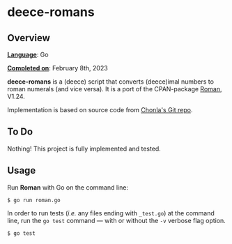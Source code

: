# deece-romans

## Overview 

<ins>__Language__</ins>: Go 

<ins>__Completed on__</ins>: February 8th, 2023

<b>deece-romans</b> is a (deece) script that converts (deece)imal numbers to roman numerals (and vice versa). It is a port of the CPAN-package [Roman](https://metacpan.org/pod/Roman), V1.24. 

Implementation is based on source code from [Chonla's Git repo](https://github.com/chonla/roman-number-go).

## To Do

Nothing! This project is fully implemented and tested.

## Usage

Run <b>Roman</b> with Go on the command line:

```
$ go run roman.go
```

In order to run tests (*i.e.* any files ending with `_test.go`) at the command line, run the `go test` command &mdash; with or without the `-v` verbose flag option.

```
$ go test 
```
